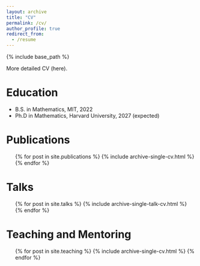 ```yaml
---
layout: archive
title: "CV"
permalink: /cv/
author_profile: true
redirect_from:
  - /resume
---
```


{% include base_path %}

More detailed CV (here).

Education
======
* B.S. in Mathematics, MIT, 2022
* Ph.D in Mathematics, Harvard University, 2027 (expected)

Publications
======
  <ul>{% for post in site.publications %}
    {% include archive-single-cv.html %}
  {% endfor %}</ul>
  
Talks
======
  <ul>{% for post in site.talks %}
    {% include archive-single-talk-cv.html %}
  {% endfor %}</ul>
  
Teaching and Mentoring
======
  <ul>{% for post in site.teaching %}
    {% include archive-single-cv.html %}
  {% endfor %}</ul>


